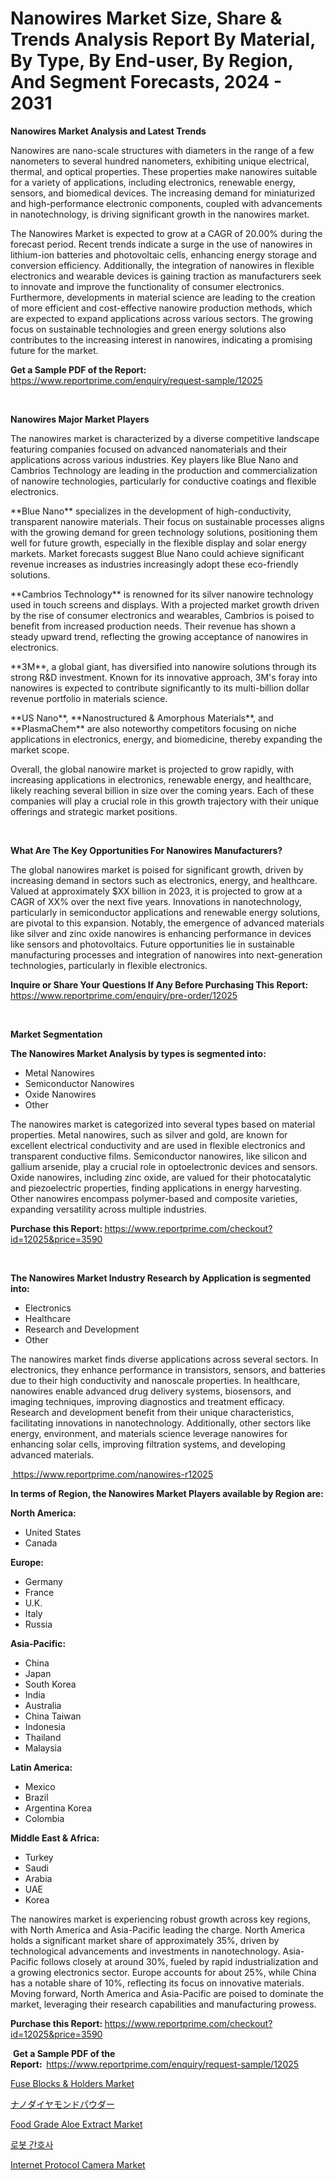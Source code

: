 <p><h1>Nanowires Market Size, Share & Trends Analysis Report By Material, By Type, By End-user, By Region, And Segment Forecasts, 2024 - 2031</h1></p><p><strong>Nanowires Market Analysis and Latest Trends</strong></p>
<p><p>Nanowires are nano-scale structures with diameters in the range of a few nanometers to several hundred nanometers, exhibiting unique electrical, thermal, and optical properties. These properties make nanowires suitable for a variety of applications, including electronics, renewable energy, sensors, and biomedical devices. The increasing demand for miniaturized and high-performance electronic components, coupled with advancements in nanotechnology, is driving significant growth in the nanowires market.</p><p>The Nanowires Market is expected to grow at a CAGR of 20.00% during the forecast period. Recent trends indicate a surge in the use of nanowires in lithium-ion batteries and photovoltaic cells, enhancing energy storage and conversion efficiency. Additionally, the integration of nanowires in flexible electronics and wearable devices is gaining traction as manufacturers seek to innovate and improve the functionality of consumer electronics. Furthermore, developments in material science are leading to the creation of more efficient and cost-effective nanowire production methods, which are expected to expand applications across various sectors. The growing focus on sustainable technologies and green energy solutions also contributes to the increasing interest in nanowires, indicating a promising future for the market.</p></p>
<p><strong>Get a Sample PDF of the Report:&nbsp;</strong> <a href="https://www.reportprime.com/enquiry/request-sample/12025">https://www.reportprime.com/enquiry/request-sample/12025</a></p>
<p>&nbsp;</p>
<p><strong>Nanowires Major Market Players</strong></p>
<p><p>The nanowires market is characterized by a diverse competitive landscape featuring companies focused on advanced nanomaterials and their applications across various industries. Key players like Blue Nano and Cambrios Technology are leading in the production and commercialization of nanowire technologies, particularly for conductive coatings and flexible electronics. </p><p>**Blue Nano** specializes in the development of high-conductivity, transparent nanowire materials. Their focus on sustainable processes aligns with the growing demand for green technology solutions, positioning them well for future growth, especially in the flexible display and solar energy markets. Market forecasts suggest Blue Nano could achieve significant revenue increases as industries increasingly adopt these eco-friendly solutions.</p><p>**Cambrios Technology** is renowned for its silver nanowire technology used in touch screens and displays. With a projected market growth driven by the rise of consumer electronics and wearables, Cambrios is poised to benefit from increased production needs. Their revenue has shown a steady upward trend, reflecting the growing acceptance of nanowires in electronics.</p><p>**3M**, a global giant, has diversified into nanowire solutions through its strong R&D investment. Known for its innovative approach, 3M's foray into nanowires is expected to contribute significantly to its multi-billion dollar revenue portfolio in materials science.</p><p>**US Nano**, **Nanostructured & Amorphous Materials**, and **PlasmaChem** are also noteworthy competitors focusing on niche applications in electronics, energy, and biomedicine, thereby expanding the market scope. </p><p>Overall, the global nanowire market is projected to grow rapidly, with increasing applications in electronics, renewable energy, and healthcare, likely reaching several billion in size over the coming years. Each of these companies will play a crucial role in this growth trajectory with their unique offerings and strategic market positions.</p></p>
<p>&nbsp;</p>
<p><strong>What Are The Key Opportunities For Nanowires Manufacturers?</strong></p>
<p><p>The global nanowires market is poised for significant growth, driven by increasing demand in sectors such as electronics, energy, and healthcare. Valued at approximately $XX billion in 2023, it is projected to grow at a CAGR of XX% over the next five years. Innovations in nanotechnology, particularly in semiconductor applications and renewable energy solutions, are pivotal to this expansion. Notably, the emergence of advanced materials like silver and zinc oxide nanowires is enhancing performance in devices like sensors and photovoltaics. Future opportunities lie in sustainable manufacturing processes and integration of nanowires into next-generation technologies, particularly in flexible electronics.</p></p>
<p><strong>Inquire or Share Your Questions If Any Before Purchasing This Report:</strong> <a href="https://www.reportprime.com/enquiry/pre-order/12025">https://www.reportprime.com/enquiry/pre-order/12025</a></p>
<p>&nbsp;</p>
<p><strong>Market Segmentation</strong></p>
<p><strong>The Nanowires Market Analysis by types is segmented into:</strong></p>
<p><ul><li>Metal Nanowires</li><li>Semiconductor Nanowires</li><li>Oxide Nanowires</li><li>Other</li></ul></p>
<p><p>The nanowires market is categorized into several types based on material properties. Metal nanowires, such as silver and gold, are known for excellent electrical conductivity and are used in flexible electronics and transparent conductive films. Semiconductor nanowires, like silicon and gallium arsenide, play a crucial role in optoelectronic devices and sensors. Oxide nanowires, including zinc oxide, are valued for their photocatalytic and piezoelectric properties, finding applications in energy harvesting. Other nanowires encompass polymer-based and composite varieties, expanding versatility across multiple industries.</p></p>
<p><strong>Purchase this Report:&nbsp;</strong><a href="https://www.reportprime.com/checkout?id=12025&price=3590">https://www.reportprime.com/checkout?id=12025&price=3590</a></p>
<p>&nbsp;</p>
<p><strong>The Nanowires Market Industry Research by Application is segmented into:</strong></p>
<p><ul><li>Electronics</li><li>Healthcare</li><li>Research and Development</li><li>Other</li></ul></p>
<p><p>The nanowires market finds diverse applications across several sectors. In electronics, they enhance performance in transistors, sensors, and batteries due to their high conductivity and nanoscale properties. In healthcare, nanowires enable advanced drug delivery systems, biosensors, and imaging techniques, improving diagnostics and treatment efficacy. Research and development benefit from their unique characteristics, facilitating innovations in nanotechnology. Additionally, other sectors like energy, environment, and materials science leverage nanowires for enhancing solar cells, improving filtration systems, and developing advanced materials.</p></p>
<p><a href="https://www.reportprime.com/nanowires-r12025">&nbsp;https://www.reportprime.com/nanowires-r12025</a></p>
<p><strong>In terms of Region, the Nanowires Market Players available by Region are:</strong></p>
<p>
    <p> <strong> North America: </strong>
        <ul>
            <li>United States</li>
            <li>Canada</li>
        </ul>
        </p> 
    <p> <strong> Europe: </strong>
        <ul>
            <li>Germany</li>
            <li>France</li>
            <li>U.K.</li>
            <li>Italy</li>
            <li>Russia</li>
        </ul>
        </p> 
    <p> <strong> Asia-Pacific: </strong>
        <ul>
            <li>China</li>
            <li>Japan</li>
            <li>South Korea</li>
            <li>India</li>
            <li>Australia</li>
            <li>China Taiwan</li>
            <li>Indonesia</li>
            <li>Thailand</li>
            <li>Malaysia</li>
        </ul>
        </p> 
    <p> <strong> Latin America: </strong>
        <ul>
            <li>Mexico</li>
            <li>Brazil</li>
            <li>Argentina Korea</li>
            <li>Colombia</li>
        </ul>
        </p> 
    <p> <strong> Middle East & Africa: </strong>
        <ul>
            <li>Turkey</li>
            <li>Saudi</li>
            <li>Arabia</li>
            <li>UAE</li>
            <li>Korea</li>
        </ul>
    </p>
    </p>
<p><p>The nanowires market is experiencing robust growth across key regions, with North America and Asia-Pacific leading the charge. North America holds a significant market share of approximately 35%, driven by technological advancements and investments in nanotechnology. Asia-Pacific follows closely at around 30%, fueled by rapid industrialization and a growing electronics sector. Europe accounts for about 25%, while China has a notable share of 10%, reflecting its focus on innovative materials. Moving forward, North America and Asia-Pacific are poised to dominate the market, leveraging their research capabilities and manufacturing prowess.</p></p>
<p><strong>Purchase this Report: </strong><a href="https://www.reportprime.com/checkout?id=12025&price=3590">https://www.reportprime.com/checkout?id=12025&price=3590</a></p>
<p>&nbsp;<strong>Get a Sample PDF of the Report:&nbsp;&nbsp;</strong><a href="https://www.reportprime.com/enquiry/request-sample/12025">https://www.reportprime.com/enquiry/request-sample/12025</a></p>
<p><strong></strong></p>
<p><p><a href="https://medium.com/@stephen.russell7684/market-dynamics-and-future-trends-in-the-global-fuse-blocks-holders-market-sector-forecasted-for-ff0eef0743b0">Fuse Blocks & Holders Market</a></p><p><a href="https://medium.com/@erickbotsfortrd46766/%E3%83%8A%E3%83%8E%E3%83%80%E3%82%A4%E3%83%A4%E3%83%A2%E3%83%B3%E3%83%89%E3%83%91%E3%82%A6%E3%83%80%E3%83%BC%E5%B8%82%E5%A0%B4%E4%BA%88%E6%B8%AC-2024%E5%B9%B4%E3%81%8B%E3%82%892031%E5%B9%B4%E3%81%BE%E3%81%A7%E3%81%AE%E4%B8%96%E7%95%8C%E5%B8%82%E5%A0%B4%E5%8B%95%E5%90%91%E3%81%A8%E5%88%86%E6%9E%90-136%E3%83%9A%E3%83%BC%E3%82%B8%E3%81%AB%E3%82%8F%E3%81%9F%E3%82%8B-5091f1ae8c4c">ナノダイヤモンドパウダー</a></p><p><a href="https://issuu.com/reportprime-2/docs/food-grade-aloe-extract-market-size_3f6d2b5f17c8fe">Food Grade Aloe Extract Market</a></p><p><a href="https://medium.com/@christorpherpfannerstill5436/%EB%A1%9C%EB%B4%87-%EA%B0%84%ED%98%B8%EC%82%AC-%EC%8B%9C%EC%9E%A5-2024-2031-%EC%82%B0%EC%97%85-%ED%86%B5%EC%B0%B0%EB%A0%A5-%EB%B0%8F-%ED%88%AC%EC%9E%90-%EA%B8%B0%ED%9A%8C-d939ad9565b4">로봇 간호사</a></p><p><a href="https://medium.com/@stephen.russell7684/navigating-the-global-internet-protocol-camera-market-landscape-trends-forecasts-and-impact-b53c1dff7694">Internet Protocol Camera Market</a></p></p>